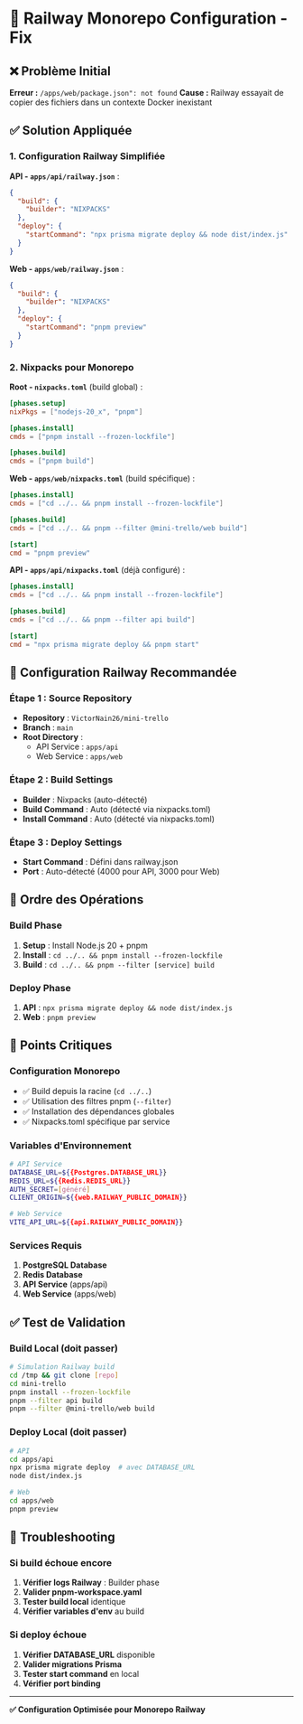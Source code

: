 # 🔧 Railway Monorepo Configuration - Fix

## ❌ Problème Initial

**Erreur :** `/apps/web/package.json": not found`
**Cause :** Railway essayait de copier des fichiers dans un contexte Docker inexistant

## ✅ Solution Appliquée

### 1. **Configuration Railway Simplifiée**

**API - `apps/api/railway.json`** :
```json
{
  "build": {
    "builder": "NIXPACKS"
  },
  "deploy": {
    "startCommand": "npx prisma migrate deploy && node dist/index.js"
  }
}
```

**Web - `apps/web/railway.json`** :
```json
{
  "build": {
    "builder": "NIXPACKS"
  },
  "deploy": {
    "startCommand": "pnpm preview"
  }
}
```

### 2. **Nixpacks pour Monorepo**

**Root - `nixpacks.toml`** (build global) :
```toml
[phases.setup]
nixPkgs = ["nodejs-20_x", "pnpm"]

[phases.install]
cmds = ["pnpm install --frozen-lockfile"]

[phases.build]
cmds = ["pnpm build"]
```

**Web - `apps/web/nixpacks.toml`** (build spécifique) :
```toml
[phases.install]
cmds = ["cd ../.. && pnpm install --frozen-lockfile"]

[phases.build]
cmds = ["cd ../.. && pnpm --filter @mini-trello/web build"]

[start]
cmd = "pnpm preview"
```

**API - `apps/api/nixpacks.toml`** (déjà configuré) :
```toml
[phases.install]
cmds = ["cd ../.. && pnpm install --frozen-lockfile"]

[phases.build]
cmds = ["cd ../.. && pnpm --filter api build"]

[start]
cmd = "npx prisma migrate deploy && pnpm start"
```

## 🎯 Configuration Railway Recommandée

### Étape 1 : Source Repository
- **Repository** : `VictorNain26/mini-trello`
- **Branch** : `main`
- **Root Directory** : 
  - API Service : `apps/api`
  - Web Service : `apps/web`

### Étape 2 : Build Settings
- **Builder** : Nixpacks (auto-détecté)
- **Build Command** : Auto (détecté via nixpacks.toml)
- **Install Command** : Auto (détecté via nixpacks.toml)

### Étape 3 : Deploy Settings
- **Start Command** : Défini dans railway.json
- **Port** : Auto-détecté (4000 pour API, 3000 pour Web)

## 🔄 Ordre des Opérations

### Build Phase
1. **Setup** : Install Node.js 20 + pnpm
2. **Install** : `cd ../.. && pnpm install --frozen-lockfile`
3. **Build** : `cd ../.. && pnpm --filter [service] build`

### Deploy Phase
1. **API** : `npx prisma migrate deploy && node dist/index.js`
2. **Web** : `pnpm preview`

## 🚨 Points Critiques

### Configuration Monorepo
- ✅ Build depuis la racine (`cd ../..`)
- ✅ Utilisation des filtres pnpm (`--filter`)
- ✅ Installation des dépendances globales
- ✅ Nixpacks.toml spécifique par service

### Variables d'Environnement
```bash
# API Service
DATABASE_URL=${{Postgres.DATABASE_URL}}
REDIS_URL=${{Redis.REDIS_URL}}
AUTH_SECRET=[généré]
CLIENT_ORIGIN=${{web.RAILWAY_PUBLIC_DOMAIN}}

# Web Service  
VITE_API_URL=${{api.RAILWAY_PUBLIC_DOMAIN}}
```

### Services Requis
1. **PostgreSQL Database**
2. **Redis Database** 
3. **API Service** (apps/api)
4. **Web Service** (apps/web)

## ✅ Test de Validation

### Build Local (doit passer)
```bash
# Simulation Railway build
cd /tmp && git clone [repo]
cd mini-trello
pnpm install --frozen-lockfile
pnpm --filter api build
pnpm --filter @mini-trello/web build
```

### Deploy Local (doit passer)
```bash
# API
cd apps/api
npx prisma migrate deploy  # avec DATABASE_URL
node dist/index.js

# Web  
cd apps/web
pnpm preview
```

## 🔧 Troubleshooting

### Si build échoue encore
1. **Vérifier logs Railway** : Builder phase
2. **Valider pnpm-workspace.yaml** 
3. **Tester build local** identique
4. **Vérifier variables d'env** au build

### Si deploy échoue
1. **Vérifier DATABASE_URL** disponible
2. **Valider migrations Prisma**
3. **Tester start command** en local
4. **Vérifier port binding**

---

**✅ Configuration Optimisée pour Monorepo Railway**